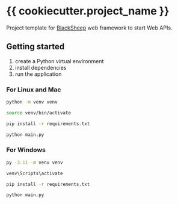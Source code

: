 # {{ cookiecutter.project_name }}
Project template for [BlackSheep](https://github.com/Neoteroi/BlackSheep)
web framework to start Web APIs.

## Getting started

1. create a Python virtual environment
2. install dependencies
3. run the application

### For Linux and Mac

```bash
python -m venv venv

source venv/bin/activate

pip install -r requirements.txt

python main.py
```

### For Windows

```bash
py -3.11 -m venv venv

venv\Scripts\activate

pip install -r requirements.txt

python main.py
```
